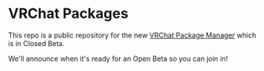 # VRChat Packages

This repo is a public repository for the new [VRChat Package Manager](https://docs.vrchat.com/v2021.4.1/docs/package-manager) which is in Closed Beta.

We'll announce when it's ready for an Open Beta so you can join in!